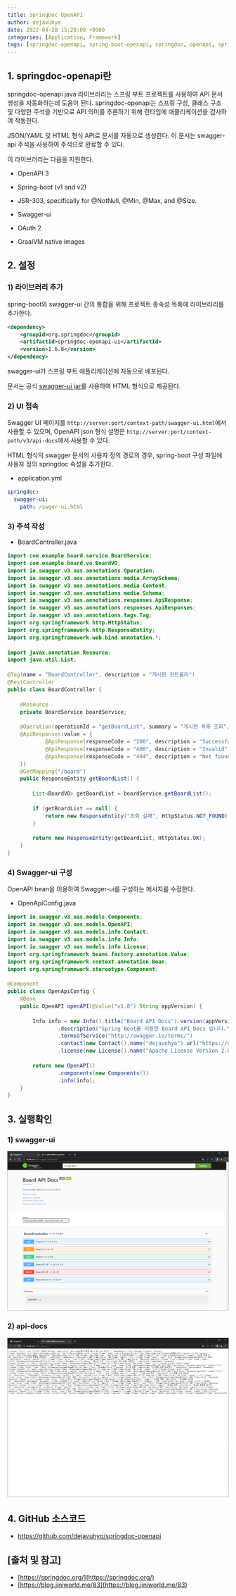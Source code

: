 ```yaml
---
title: SpringDoc OpenAPI
author: dejavuhyo
date: 2022-04-28 15:20:00 +0900
categories: [Application, Framework]
tags: [springdoc-openapi, spring-boot-openapi, springdoc, openapi, spring-openapi, swagger, spring-swagger, api-docs, swagger-api]
---
```


## 1. springdoc-openapi란
springdoc-openapi java 라이브러리는 스프링 부트 프로젝트를 사용하여 API 문서 생성을 자동화하는데 도움이 된다. springdoc-openapi는 스프링 구성, 클래스 구조 및 다양한 주석을 기반으로 API 의미를 추론하기 위해 런타임에 애플리케이션을 검사하여 작동한다.

JSON/YAML 및 HTML 형식 API로 문서를 자동으로 생성한다. 이 문서는 swagger-api 주석을 사용하여 주석으로 완료할 수 있다.

이 라이브러리는 다음을 지원한다.

* OpenAPI 3

* Spring-boot (v1 and v2)

* JSR-303, specifically for @NotNull, @Min, @Max, and @Size.

* Swagger-ui

* OAuth 2

* GraalVM native images

## 2. 설정

### 1) 라이브러리 추가
spring-boot와 swagger-ui 간의 통합을 위해 프로젝트 종속성 목록에 라이브러리를 추가한다.

```xml
<dependency>
    <groupId>org.springdoc</groupId>
    <artifactId>springdoc-openapi-ui</artifactId>
    <version>1.6.8</version>
</dependency>
```

swagger-ui가 스프링 부트 애플리케이션에 자동으로 배포된다.

문서는 공식 [swagger-ui jar](https://github.com/swagger-api/swagger-ui)를 사용하여 HTML 형식으로 제공된다.

### 2) UI 접속
Swagger UI 페이지를 `http://server:port/context-path/swagger-ui.html`에서 사용할 수 있으며, OpenAPI json 형식 설명은 `http://server:port/context-path/v3/api-docs`에서 사용할 수 있다.

HTML 형식의 swagger 문서의 사용자 정의 경로의 경우, spring-boot 구성 파일에 사용자 정의 springdoc 속성을 추가한다.

* application.yml

```yml
springdoc:
  swagger-ui:
    path: /swger-ui.html
```

### 3) 주석 작성

* BoardController.java

```java
import com.example.board.service.BoardService;
import com.example.board.vo.BoardVO;
import io.swagger.v3.oas.annotations.Operation;
import io.swagger.v3.oas.annotations.media.ArraySchema;
import io.swagger.v3.oas.annotations.media.Content;
import io.swagger.v3.oas.annotations.media.Schema;
import io.swagger.v3.oas.annotations.responses.ApiResponse;
import io.swagger.v3.oas.annotations.responses.ApiResponses;
import io.swagger.v3.oas.annotations.tags.Tag;
import org.springframework.http.HttpStatus;
import org.springframework.http.ResponseEntity;
import org.springframework.web.bind.annotation.*;

import javax.annotation.Resource;
import java.util.List;

@Tag(name = "BoardController", description = "게시판 컨트롤러")
@RestController
public class BoardController {

    @Resource
    private BoardService boardService;

    @Operation(operationId = "getBoardList", summary = "게시판 목록 조회", description = "게시판 목록을 조회한다.", tags = {"BoardController"})
    @ApiResponses(value = {
            @ApiResponse(responseCode = "200", description = "Successful Operation", content = @Content(array = @ArraySchema(schema = @Schema(implementation = BoardVO.class)))),
            @ApiResponse(responseCode = "400", description = "Invalid", content = @Content(array = @ArraySchema(schema = @Schema(implementation = BoardVO.class)))),
            @ApiResponse(responseCode = "404", description = "Not found", content = @Content(array = @ArraySchema(schema = @Schema(implementation = BoardVO.class))))
    })
    @GetMapping("/board")
    public ResponseEntity getBoardList() {

        List<BoardVO> getBoardList = boardService.getBoardList();

        if (getBoardList == null) {
            return new ResponseEntity("조회 실패", HttpStatus.NOT_FOUND);
        }

        return new ResponseEntity(getBoardList, HttpStatus.OK);
    }
}
```

### 4) Swagger-ui 구성
OpenAPI bean을 이용하여 Swagger-ui를 구성하는 메시지를 수정한다.

* OpenApiConfig.java

```java
import io.swagger.v3.oas.models.Components;
import io.swagger.v3.oas.models.OpenAPI;
import io.swagger.v3.oas.models.info.Contact;
import io.swagger.v3.oas.models.info.Info;
import io.swagger.v3.oas.models.info.License;
import org.springframework.beans.factory.annotation.Value;
import org.springframework.context.annotation.Bean;
import org.springframework.stereotype.Component;

@Component
public class OpenApiConfig {
    @Bean
    public OpenAPI openAPI(@Value("v1.0") String appVersion) {

        Info info = new Info().title("Board API Docs").version(appVersion)
                .description("Spring Boot를 이용한 Board API Docs 입니다.")
                .termsOfService("http://swagger.io/terms/")
                .contact(new Contact().name("dejavuhyo").url("https://dejavuhyo.github.io/").email("dejavuhyo@gmail.com"))
                .license(new License().name("Apache License Version 2.0").url("http://www.apache.org/licenses/LICENSE-2.0"));

        return new OpenAPI()
                .components(new Components())
                .info(info);
    }
}
```

## 3. 실행확인

### 1) swagger-ui

![swagger-ui](/assets/img/2022-04-28-springdoc-openapi/swagger-ui.png)

### 2) api-docs

![api-docs](/assets/img/2022-04-28-springdoc-openapi/api-docs.png)

## 4. GitHub 소스코드

* <https://github.com/dejavuhyo/springdoc-openapi>

## [출처 및 참고]
* [https://springdoc.org/](https://springdoc.org/)
* [https://blog.jiniworld.me/83](https://blog.jiniworld.me/83)
